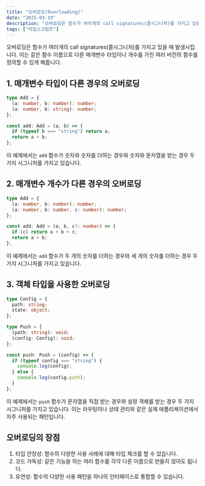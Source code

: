 ```yaml
---
title: "오버로딩(Overloading)"
date: "2025-03-19"
description: "오버로딩은 함수가 여러개의 call signatures(콜시그니처)를 가지고 있을때 발생시킴"
tags: ["타입스크립트"]
---
```


오버로딩은 함수가 여러개의 call signatures(콜시그니처)를 가지고 있을 때 발생시킵니다. 이는 같은 함수 이름으로 다른 매개변수 타입이나 개수를 가진 여러 버전의 함수를 정의할 수 있게 해줍니다.

## 1. 매개변수 타입이 다른 경우의 오버로딩

```ts
type Add = {
  (a: number, b: number): number;
  (a: number, b: string): number;
};

const add: Add = (a, b) => {
  if (typeof b === "string") return a;
  return a + b;
};
```

이 예제에서는 `add` 함수가 숫자와 숫자를 더하는 경우와 숫자와 문자열을 받는 경우 두 가지 시그니처를 가지고 있습니다.

## 2. 매개변수 개수가 다른 경우의 오버로딩

```ts
type Add = {
  (a: number, b: number): number;
  (a: number, b: number, c: number): number;
};

const add: Add = (a, b, c?: number) => {
  if (c) return a + b + c;
  return a + b;
};
```

이 예제에서는 `add` 함수가 두 개의 숫자를 더하는 경우와 세 개의 숫자를 더하는 경우 두 가지 시그니처를 가지고 있습니다.

## 3. 객체 타입을 사용한 오버로딩

```ts
type Config = {
  path: string;
  state: object;
};

type Push = {
  (path: string): void;
  (config: Config): void;
};

const push: Push = (config) => {
  if (typeof config === "string") {
    console.log(config);
  } else {
    console.log(config.path);
  }
};
```

이 예제에서는 `push` 함수가 문자열을 직접 받는 경우와 설정 객체를 받는 경우 두 가지 시그니처를 가지고 있습니다. 이는 라우팅이나 상태 관리와 같은 실제 애플리케이션에서 자주 사용되는 패턴입니다.

## 오버로딩의 장점

1. 타입 안정성: 함수의 다양한 사용 사례에 대해 타입 체크를 할 수 있습니다.
2. 코드 가독성: 같은 기능을 하는 여러 함수를 각각 다른 이름으로 만들지 않아도 됩니다.
3. 유연성: 함수의 다양한 사용 패턴을 하나의 인터페이스로 통합할 수 있습니다.
